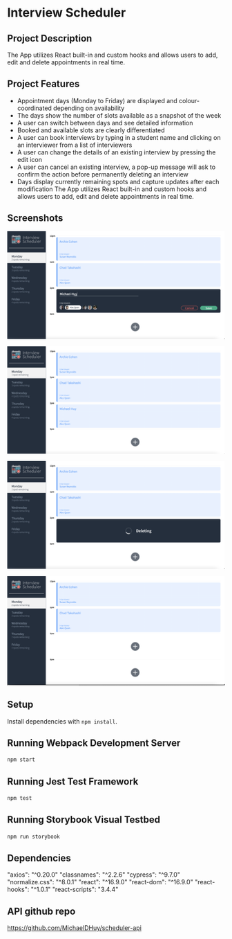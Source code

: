 # Interview Scheduler
## Project Description

The App utilizes  React built-in and custom hooks and allows users to add, edit and delete appointments in real time.

## Project Features
- Appointment days (Monday to Friday) are displayed and colour-coordinated depending on availability
- The days show the number of slots available as a snapshot of the week
- A user can switch between days and see detailed information
- Booked and available slots are clearly differentiated
- A user can book interviews by typing in a student name and clicking on an interviewer from a list of interviewers
- A user can change the details of an existing interview by pressing the edit icon
- A user can cancel an existing interview, a pop-up message will ask to confirm the action before permanently deleting an interview
- Days display currently remaining spots and capture updates after each modification
The App utilizes React built-in and custom hooks and allows users to add, edit and delete appointments in real time.

## Screenshots

!["Create an appointment"](https://github.com/MichaelDHuy/scheduler/blob/master/docs/Create-Appointment.png?raw=true)

!["Create an appointment successfully"](https://github.com/MichaelDHuy/scheduler/blob/master/docs/Create-Appointment-Successfully.png?raw=true)

!["Delete an appointment"](https://github.com/MichaelDHuy/scheduler/blob/master/docs/Screen%20Shot%202022-11-11%20at%201.36.06%20AM.png?raw=true)

!["Delete an appointment successfully"](https://github.com/MichaelDHuy/scheduler/blob/master/docs/Delete-Appointment-Successfully.png?raw=true)

## Setup

Install dependencies with `npm install`.

## Running Webpack Development Server

```sh
npm start
```

## Running Jest Test Framework

```sh
npm test
```

## Running Storybook Visual Testbed

```sh
npm run storybook
```
## Dependencies
"axios": "^0.20.0"
"classnames": "^2.2.6"
"cypress": "^9.7.0"
"normalize.css": "^8.0.1"
"react": "^16.9.0"
"react-dom": "^16.9.0"
"react-hooks": "^1.0.1"
"react-scripts": "3.4.4"

## API github repo
https://github.com/MichaelDHuy/scheduler-api
